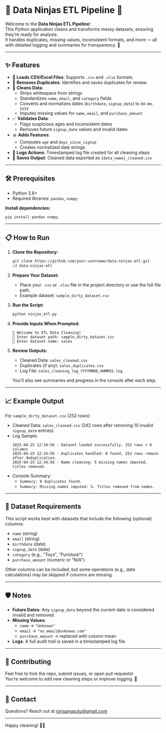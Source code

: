 # 🧹 Data Ninjas ETL Pipeline 🧹

Welcome to the **Data Ninjas ETL Pipeline**!  
This Python application cleans and transforms messy datasets, ensuring they’re ready for analysis.  
It handles duplicates, missing values, inconsistent formats, and more — all with detailed logging and summaries for transparency. 🚀

---

## ✨ Features

- 📂 **Loads CSV/Excel Files**: Supports `.csv` and `.xlsx` formats.  
- 🔁 **Removes Duplicates**: Identifies and saves duplicates for review.  
- 🧼 **Cleans Data**:
  - Strips whitespace from strings  
  - Standardizes `name`, `email`, and `category` fields  
  - Converts and normalizes dates (`birthdate`, `signup_date`) to `dd-mm-yyyy`  
  - Imputes missing values for `name`, `email`, and `purchase_amount`  
- ✅ **Validates Data**:
  - Flags suspicious ages and inconsistent dates  
  - Removes future `signup_date` values and invalid dates  
- 📊 **Adds Features**:
  - Computes `age` and `days_since_signup`  
  - Creates normalized date strings  
- 📜 **Logs Actions**: Timestamped log file created for all cleaning steps  
- 💾 **Saves Output**: Cleaned data exported as `{data_name}_cleaned.csv`

---

## 🛠️ Prerequisites

- Python 3.8+
- Required libraries: `pandas`, `numpy`

**Install dependencies:**
```bash
pip install pandas numpy
```

---

## 📋 How to Run

1. **Clone the Repository:**
   ```bash
   git clone https://github.com/your-username/data-ninjas-etl.git
   cd data-ninjas-etl
   ```

2. **Prepare Your Dataset:**
   - Place your `.csv` or `.xlsx` file in the project directory or use the full file path.
   - Example dataset: `sample_dirty_dataset.csv`

3. **Run the Script:**
   ```bash
   python ninjas_etl.py
   ```

4. **Provide Inputs When Prompted:**
   ```
   🚀 Welcome to ETL Data Cleaning!
   📂 Enter dataset path: sample_dirty_dataset.csv
   📛 Enter dataset name: sales
   ```

5. **Review Outputs:**
   - Cleaned Data: `sales_cleaned.csv`
   - Duplicates (if any): `sales_duplicates.csv`
   - Log File: `sales_cleaning_log_YYYYMMDD_HHMMSS.log`

   You'll also see summaries and progress in the console after each step.

---

## 📈 Example Output

For `sample_dirty_dataset.csv` (252 rows):

- Cleaned Data: `sales_cleaned.csv` (242 rows after removing 10 invalid `signup_date` entries)
- Log Sample:
  ```
  2025-04-25 12:34:56 - Dataset loaded successfully. 252 rows × 6 columns
  2025-04-25 12:34:56 - Duplicates handled: 0 found, 252 rows remain after deduplication.
  2025-04-25 12:34:56 - Name cleaning: 5 missing names imputed, titles removed.
  ```
- Console Summary:
  - `Summary: 0 duplicates found.`
  - `Summary: Missing names imputed: 5. Titles removed from names.`

---

## 🧪 Dataset Requirements

This script works best with datasets that include the following (optional) columns:

- `name` (string)  
- `email` (string)  
- `birthdate` (date)  
- `signup_date` (date)  
- `category` (e.g., "Toys", "Furniture")  
- `purchase_amount` (numeric or "N/A")  

Other columns can be included, but some operations (e.g., date calculations) may be skipped if columns are missing.

---

## 🛡️ Notes

- **Future Dates**: Any `signup_date` beyond the current date is considered invalid and removed.
- **Missing Values**:
  - `name` → `"Unknown"`
  - `email` → `"no_email@unknown.com"`
  - `purchase_amount` → replaced with column mean
- **Logs**: A full audit trail is saved in a timestamped log file.

---

## 🤝 Contributing

Feel free to fork the repo, submit issues, or open pull requests!  
You’re welcome to add new cleaning steps or improve logging. 🌟

---

## 📧 Contact

Questions? Reach out at [rorisangputu@gmail.com](mailto:rorisangputu@gmail.com)

---

Happy cleaning! 🧼✨
```
